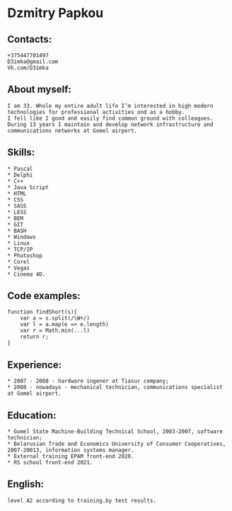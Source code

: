 # Dzmitry Papkou

## Contacts:

    +375447701497
    D3imka@gmail.com
    Vk.com/D3imka

## About myself:

    I am 33. Whole my entire adult life I’m interested in high modern technologies for professional activities ond as a hobby.
    I fell like I good and easily find common ground with colleagues.
    During 13 years I maintain and develop network infrastructure and communications networks at Gomel airport.

## Skills:

    * Pascal
    * Delphi
    * C++
    * Java Script
    * HTML
    * CSS
    * SASS
    * LESS
    * BEM
    * GIT
    * BASH
    * Windows
    * Linux
    * TCP/IP
    * Photoshop
    * Corel
    * Vegas
    * Cinema 4D.

## Code examples:

```
function findShort(s){
 	var a = s.split(/\W+/)
  	var l = a.map(e => e.length)
 	var r = Math.min(...l)
  	return r;
}
```

## Experience:

    * 2007 - 2008 - hardware ingener at Tiasur company;
    * 2008 - nowadays - mechanical technician, communications specialist at Gomel airport.

## Education:

    * Gomel State Machine-Building Technical School, 2003-2007, software technician;
    * Belarusian Trade and Economics University of Consumer Cooperatives, 2007-20013, information systems manager.
    * External training EPAM front-end 2020.
    * RS school front-end 2021.

## English:

    level A2 according to training.by test results.
